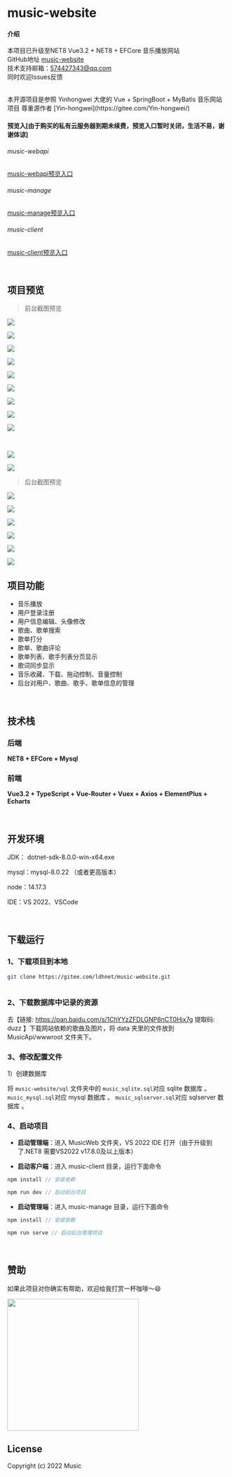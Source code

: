 # music-website
#### 介绍
本项目已升级至NET8
Vue3.2 + NET8 + EFCore 音乐播放网站 
<br/>
GitHub地址  [music-website](https://github.com/ldhnet/music-website)
<br/>
技术支持邮箱：574427343@qq.com
<br/>
同时欢迎Issues反馈

<br/>
本开源项目是参照 Yinhongwei 大佬的 Vue + SpringBoot + MyBatis 音乐网站 项目
尊重源作者  [Yin-hongwei](https://gitee.com/Yin-hongwei/)

#### 预览入[由于购买的私有云服务器到期未续费，预览入口暂时关闭，生活不易，谢谢体谅]

###### music-webapi 
[music-webapi预览入口](http://180.76.235.148:9010/swg-login.html)

###### music-manage
[music-manage预览入口](http://180.76.235.148:8086/)

###### music-client
[music-client预览入口](http://180.76.235.148:8087/)
 
<br/>

## 项目预览

> 前台截图预览

![](https://gitee.com/ldhnet/music-website/raw/master/preview-img/1.jpg)<br/>

![](https://gitee.com/ldhnet/music-website/raw/master/preview-img/2.jpg)<br/>

![](https://gitee.com/ldhnet/music-website/raw/master/preview-img/3.jpg)<br/>

![](https://gitee.com/ldhnet/music-website/raw/master/preview-img/4.jpg)<br/>

![](https://gitee.com/ldhnet/music-website/raw/master/preview-img/5.jpg)<br/>

![](https://gitee.com/ldhnet/music-website/raw/master/preview-img/6.jpg)<br/>

![](https://gitee.com/ldhnet/music-website/raw/master/preview-img/7.jpg)<br/>

![](https://gitee.com/ldhnet/music-website/raw/master/preview-img/8.jpg)<br/>

![](https://gitee.com/ldhnet/music-website/raw/master/preview-img/9.jpg)

<br/>

![](https://gitee.com/ldhnet/music-website/raw/master/preview-img/10.jpg)<br/>

![](https://gitee.com/ldhnet/music-website/raw/master/preview-img/11.jpg)<br/>

> 后台截图预览

![](https://gitee.com/ldhnet/music-website/raw/master/preview-img/12.jpg)<br/>

![](https://gitee.com/ldhnet/music-website/raw/master/preview-img/13.jpg)<br/>

![](https://gitee.com/ldhnet/music-website/raw/master/preview-img/14.jpg)<br/>

![](https://gitee.com/ldhnet/music-website/raw/master/preview-img/15.jpg)<br/>

![](https://gitee.com/ldhnet/music-website/raw/master/preview-img/16.jpg)<br/>

![](https://gitee.com/ldhnet/music-website/raw/master/preview-img/17.jpg)<br/>

## 项目功能

- 音乐播放
- 用户登录注册
- 用户信息编辑、头像修改
- 歌曲、歌单搜索
- 歌单打分
- 歌单、歌曲评论
- 歌单列表、歌手列表分页显示
- 歌词同步显示
- 音乐收藏、下载、拖动控制、音量控制
- 后台对用户、歌曲、歌手、歌单信息的管理

<br/>

## 技术栈

### 后端

**NET8 + EFCore + Mysql**

### 前端

**Vue3.2 + TypeScript + Vue-Router + Vuex + Axios + ElementPlus + Echarts**

<br/>

## 开发环境

JDK： dotnet-sdk-8.0.0-win-x64.exe

mysql：mysql-8.0.22 （或者更高版本）
  
node：14.17.3

IDE：VS 2022、VSCode


<br/>

## 下载运行

### 1、下载项目到本地

```bash
git clone https://gitee.com/ldhnet/music-website.git
 
```

### 2、下载数据库中记录的资源

去【链接: https://pan.baidu.com/s/1ChYYzZFDLGNP8nCT0Hjx7g  提取码: duzz 】下载网站依赖的歌曲及图片，将 data 夹里的文件放到 MusicApi/wwwroot 文件夹下。
 
### 3、修改配置文件

1）创建数据库

将 `music-website/sql` 文件夹中的
   `music_sqlite.sql`对应 sqlite 数据库 。
   `music_mysql.sql`对应 mysql 数据库 。
   `music_sqlserver.sql`对应 sqlserver 数据库 。
 
### 4、启动项目

- **启动管理端**：进入 MusicWeb 文件夹，VS 2022 IDE 打开（由于升级到了.NET8 需要VS2022 v17.8.0及以上版本）

 
- **启动客户端**：进入 music-client 目录，运行下面命令

```js
npm install // 安装依赖

npm run dev // 启动前台项目
```

- **启动管理端**：进入 music-manage 目录，运行下面命令

```js
npm install // 安装依赖

npm run serve // 启动后台管理项目
```

<br/>

## 赞助

如果此项目对你确实有帮助，欢迎给我打赏一杯咖啡～😄

<img src="https://gitee.com/ldhnet/vue3-ts-vant-h5/raw/master/src/assets/img/wxpay.png" height="300px"/>

<br/>

## License

Copyright (c) 2022 Music
